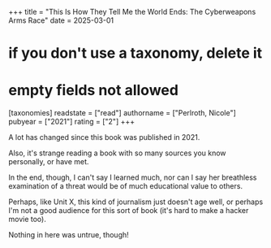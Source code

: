 +++
title = "This Is How They Tell Me the World Ends: The Cyberweapons Arms Race"
date = 2025-03-01
# if you don't use a taxonomy, delete it
# empty fields not allowed
[taxonomies]
  readstate = ["read"]
  authorname = ["Perlroth, Nicole"]
  pubyear = ["2021"]
  rating = ["2"]
+++

A lot has changed since this book was published in 2021.

Also, it's strange reading a book with so many sources you know personally, or have met.

In the end, though, I can't say I learned much, nor can I say her breathless examination of a threat would be of much educational value to others.

Perhaps, like Unit X, this kind of journalism just doesn't age well, or perhaps I'm not a good audience for this sort of book (it's hard to make a hacker movie too).

Nothing in here was untrue, though!
